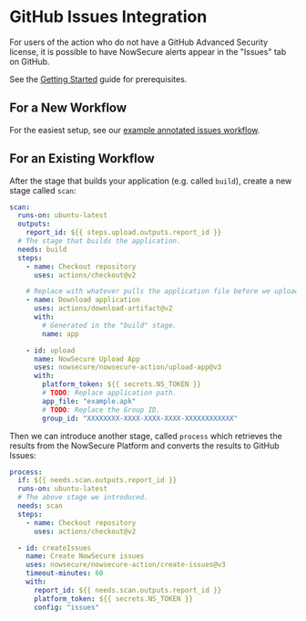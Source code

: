 # GitHub Issues Integration

For users of the action who do not have a GitHub Advanced Security license, it is possible to have NowSecure alerts appear in the "Issues" tab on GitHub.

See the [Getting Started](./getting-started.md) guide for prerequisites.

## For a New Workflow

For the easiest setup, see our [example annotated issues workflow](../workflows/issues.yml).

## For an Existing Workflow

After the stage that builds your application (e.g. called `build`), create a new stage called `scan`:

```yml
scan:
  runs-on: ubuntu-latest
  outputs:
    report_id: ${{ steps.upload.outputs.report_id }}
  # The stage that builds the application.
  needs: build
  steps:
    - name: Checkout repository
      uses: actions/checkout@v2

    # Replace with whatever pulls the application file before we upload.
    - name: Download application
      uses: actions/download-artifact@v2
      with:
        # Generated in the "build" stage.
        name: app

    - id: upload
      name: NowSecure Upload App
      uses: nowsecure/nowsecure-action/upload-app@v3
      with:
        platform_token: ${{ secrets.NS_TOKEN }}
        # TODO: Replace application path.
        app_file: "example.apk"
        # TODO: Replace the Group ID.
        group_id: "XXXXXXXX-XXXX-XXXX-XXXX-XXXXXXXXXXXX"
```

Then we can introduce another stage, called `process` which retrieves the results from the NowSecure Platform and converts the results to GitHub Issues:

```yml
process:
  if: ${{ needs.scan.outputs.report_id }}
  runs-on: ubuntu-latest
  # The above stage we introduced.
  needs: scan
  steps:
    - name: Checkout repository
      uses: actions/checkout@v2

  - id: createIssues
    name: Create NowSecure issues
    uses: nowsecure/nowsecure-action/create-issues@v3
    timeout-minutes: 60
    with:
      report_id: ${{ needs.scan.outputs.report_id }}
      platform_token: ${{ secrets.NS_TOKEN }}
      config: "issues"
```
